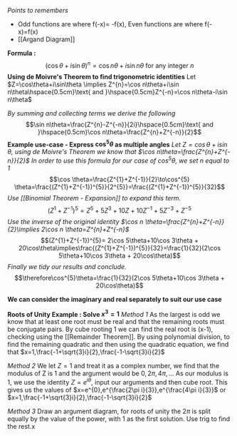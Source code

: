 *Points to remembers*
- Odd functions are where f(-x)= -f(x), Even functions are where f(-x)=f(x)
- [[Argand Diagram]]

**Formula :**$$(\cos\theta+i\sin\theta)^{n}=\cos n\theta+i\sin n\theta \text{ for any integer } n$$
**Using de Moivre's Theorem to find trigonometric identities**
Let $Z=\cos\theta+i\sin\theta \implies Z^{n}=\cos n\theta+i\sin n\theta\hspace{0.5cm}\text{ and  }\hspace{0.5cm}Z^{-n}=\cos n\theta-i\sin n\theta$ 

*By summing and collecting terms we derive the following*
$$\sin n\theta=\frac{Z^{n}-Z^{-n}}{2i}\hspace{0.5cm}\text{ and  }\hspace{0.5cm}\cos n\theta=\frac{Z^{n}+Z^{-n}}{2}$$
**Example use-case - Express $\cos^{5}\theta$ as multiple angles**
*Let $Z=\cos\theta+i\sin\theta$, using de Moivre's Theorem we know that $\cos n\theta=\frac{Z^{n}+Z^{-n}}{2}$
In order to use this formula for our case of $\cos^{5}\theta$, we set n equal to 1*
$$\cos \theta=\frac{Z^{1}+Z^{-1}}{2}\to\cos^{5} \theta=\frac{(Z^{1}+Z^{-1})^{5}}{2^{5}}=\frac{(Z^{1}+Z^{-1})^{5}}{32}$$
*Use [[Binomial Theorem - Expansion]] to expand this term.*
$$(Z^{1}+Z^{-1})^{5}=Z^{5}+5Z^{3}+10Z+10Z^{-1}+5Z^{-3}+Z^{-5}$$
*Use the inverse of the original identity $\cos n \theta=\frac{Z^{n}+Z^{-n}}{2}\implies 2\cos n \theta=Z^{n}+Z^{-n}$*
$$(Z^{1}+Z^{-1})^{5}= 2\cos 5\theta+10\cos 3\theta + 20\cos\theta\implies\frac{(Z^{1}+Z^{-1})^{5}}{32}=\frac{1}{32}(2\cos 5\theta+10\cos 3\theta + 20\cos\theta)$$
*Finally we tidy our results and conclude.*
$$\therefore\cos^{5}\theta=\frac{1}{32}(2\cos 5\theta+10\cos 3\theta + 20\cos\theta)$$

**We can consider the imaginary and real separately to suit our use case**

**Roots of Unity Example : Solve $x^{3}=1$**
*Method 1*
As the largest is odd we know that at least one root must be real and that the remaining roots must be conjugate pairs. By cube rooting 1 we can find the real root is (x-1), checking using the [[Remainder Theorem]]. By using polynomial division, to find the remaining quadratic and then using the quadratic equation, we find that $x=1,\frac{-1+\sqrt{3}i}{2},\frac{-1-\sqrt{3}i}{2}$

*Method 2*
We let $Z=1$ and treat it as a complex number, we find that the modulus of Z is 1 and the argument would be $0,2\pi,4\pi,...$ As our modulus is 1, we use the identity $Z=e^{i\theta}$, input our arguments and then cube root. This gives us the values of $x=e^{0},e^{\frac{2\pi i}{3}},e^{\frac{4\pi i}{3}}$ or $x=1,\frac{-1+\sqrt{3}i}{2},\frac{-1-\sqrt{3}i}{2}$ 

*Method 3*
Draw an argument diagram, for roots of unity the $2\pi$ is split equally by the value of the power, with 1 as the first solution. Use trig to find the rest.x


